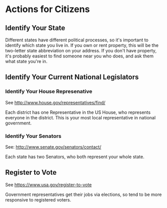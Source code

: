 # Actions for Citizens

## Identify Your State

Different states have different political processes, so it's important to identify which state you live in. If you own or rent property, this will be the two-letter state abbreviation on your address. If you don't have property, it's probably easiest to find someone near you who does, and ask them what state you're in.

## Identify Your Current National Legislators

### Identify Your House Represenative

See http://www.house.gov/representatives/find/

Each district has one Representative in the US House, who represents everyone in the district. This is your most local representative in national government.

### Identify Your Senators

See: http://www.senate.gov/senators/contact/

Each state has two Senators, who both represent your whole state.

## Register to Vote

See https://www.usa.gov/register-to-vote

Government representatives get their jobs via elections, so tend to be more responsive to registered voters.
